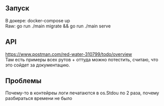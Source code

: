 ## Запуск 
В докере: docker-compose up  
Raw: go run ./main migrate && go run ./main serve

## API
https://www.postman.com/red-water-310799/todo/overview  
Там есть примеры всех рутов + оттуда можно потестить, считаю, что это сойдет за документацию.

## Проблемы
Почему-то в контейреы логи печатаются в os.Stdou по 2 раза, почему разбираться времени не было
